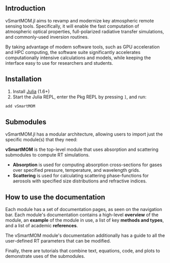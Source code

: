 ## Introduction

vSmartMOM.jl aims to revamp and modernize key atmospheric remote sensing tools. Specifically, it will enable the fast computation of atmospheric optical properties, full-polarized radiative transfer simulations, and commonly-used inversion routines. 

By taking advantage of modern software tools, such as GPU acceleration and HPC computing, the software suite significantly accelerates computationally intensive calculations and models, while keeping the interface easy to use for researchers and students.

## Installation

1. Install [Julia](https://julialang.org/downloads/) (1.6+)
2. Start the Julia REPL, enter the Pkg REPL by pressing `]`, and run:  
```julia
add vSmartMOM
```

## Submodules

vSmartMOM.jl has a modular architecture, allowing users to import just the specific module(s) that they need: 

**vSmartMOM** is the top-level module that uses absorption and scattering submodules to compute RT simulations. 
- **Absorption** is used for computing absorption cross-sections for gases over specified pressure, temperature, and wavelength grids. 
- **Scattering** is used for calculating scattering phase-functions for aerosols with specified size distributions and refractive indices. 

## How to use the documentation

Each module has a set of documentation pages, as seen on the navigation bar. Each module's documentation contains a high-level **overview** of the module, an **example** of the module in use, a list of key **methods and types**, and a list of academic **references**. 

The vSmartMOM module's documentation additionally has a guide to all the user-defined RT parameters that can be modified. 

Finally, there are tutorials that combine text, equations, code, and plots to demonstrate uses of the submodules. 